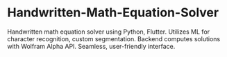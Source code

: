 # Handwritten-Math-Equation-Solver
Handwritten math equation solver using Python, Flutter. Utilizes ML for character recognition, custom segmentation. Backend computes solutions with Wolfram Alpha API. Seamless, user-friendly interface.

